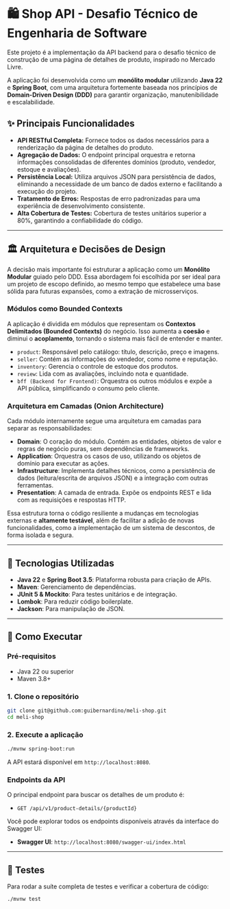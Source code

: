 # 🛍️ Shop API - Desafio Técnico de Engenharia de Software

Este projeto é a implementação da API backend para o desafio técnico de construção de uma página de detalhes de produto, inspirado no Mercado Livre.

A aplicação foi desenvolvida como um **monólito modular** utilizando **Java 22** e **Spring Boot**, com uma arquitetura fortemente baseada nos princípios de **Domain-Driven Design (DDD)** para garantir organização, manutenibilidade e escalabilidade.

## ✨ Principais Funcionalidades

- **API RESTful Completa:** Fornece todos os dados necessários para a renderização da página de detalhes do produto.
- **Agregação de Dados:** O endpoint principal orquestra e retorna informações consolidadas de diferentes domínios (produto, vendedor, estoque e avaliações).
- **Persistência Local:** Utiliza arquivos JSON para persistência de dados, eliminando a necessidade de um banco de dados externo e facilitando a execução do projeto.
- **Tratamento de Erros:** Respostas de erro padronizadas para uma experiência de desenvolvimento consistente.
- **Alta Cobertura de Testes:** Cobertura de testes unitários superior a 80%, garantindo a confiabilidade do código.

---

## 🏛️ Arquitetura e Decisões de Design

A decisão mais importante foi estruturar a aplicação como um **Monólito Modular** guiado pelo DDD. Essa abordagem foi escolhida por ser ideal para um projeto de escopo definido, ao mesmo tempo que estabelece uma base sólida para futuras expansões, como a extração de microsserviços.

### Módulos como Bounded Contexts

A aplicação é dividida em módulos que representam os **Contextos Delimitados (Bounded Contexts)** do negócio. Isso aumenta a **coesão** e diminui o **acoplamento**, tornando o sistema mais fácil de entender e manter.

- `product`: Responsável pelo catálogo: título, descrição, preço e imagens.
- `seller`: Contém as informações do vendedor, como nome e reputação.
- `inventory`: Gerencia o controle de estoque dos produtos.
- `review`: Lida com as avaliações, incluindo nota e quantidade.
- `bff (Backend for Frontend)`: Orquestra os outros módulos e expõe a API pública, simplificando o consumo pelo cliente.

### Arquitetura em Camadas (Onion Architecture)

Cada módulo internamente segue uma arquitetura em camadas para separar as responsabilidades:

- **Domain**: O coração do módulo. Contém as entidades, objetos de valor e regras de negócio puras, sem dependências de frameworks.
- **Application**: Orquestra os casos de uso, utilizando os objetos de domínio para executar as ações.
- **Infrastructure**: Implementa detalhes técnicos, como a persistência de dados (leitura/escrita de arquivos JSON) e a integração com outras ferramentas.
- **Presentation**: A camada de entrada. Expõe os endpoints REST e lida com as requisições e respostas HTTP.

Essa estrutura torna o código resiliente a mudanças em tecnologias externas e **altamente testável**, além de facilitar a adição de novas funcionalidades, como a implementação de um sistema de descontos, de forma isolada e segura.

---

## 🔧 Tecnologias Utilizadas

- **Java 22** e **Spring Boot 3.5**: Plataforma robusta para criação de APIs.
- **Maven**: Gerenciamento de dependências.
- **JUnit 5 & Mockito**: Para testes unitários e de integração.
- **Lombok**: Para reduzir código boilerplate.
- **Jackson**: Para manipulação de JSON.

---

## 🚀 Como Executar

### Pré-requisitos

- Java 22 ou superior
- Maven 3.8+

### 1. Clone o repositório

```bash
git clone git@github.com:guibernardino/meli-shop.git
cd meli-shop
```

### 2. Execute a aplicação

```bash
./mvnw spring-boot:run
```

A API estará disponível em `http://localhost:8080`.

### Endpoints da API

O principal endpoint para buscar os detalhes de um produto é:

- `GET /api/v1/product-details/{productId}`

Você pode explorar todos os endpoints disponíveis através da interface do Swagger UI:

- **Swagger UI**: `http://localhost:8080/swagger-ui/index.html`

---

## 🧪 Testes

Para rodar a suíte completa de testes e verificar a cobertura de código:

```bash
./mvnw test
```
